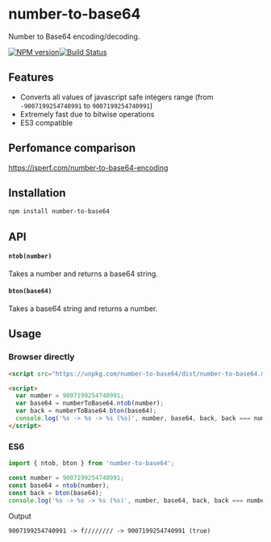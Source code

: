 # number-to-base64
Number to Base64 encoding/decoding.

[![NPM version](https://img.shields.io/npm/v/number-to-base64.svg?style=flat-square)](https://www.npmjs.com/package/number-to-base64)[![Build Status](https://img.shields.io/travis/kutuluk/number-to-base64/master.svg?style=flat-square)](https://travis-ci.org/kutuluk/number-to-base64)

## Features

- Converts all values of javascript safe integers range (from `-9007199254740991` to `9007199254740991`)
- Extremely fast due to bitwise operations
- ES3 compatible

## Perfomance comparison

https://jsperf.com/number-to-base64-encoding

## Installation

```sh
npm install number-to-base64
```

## API

#### `ntob(number)`
Takes a number and returns a base64 string.

#### `bton(base64)`
Takes a base64 string and returns a number.


## Usage

### Browser directly
```html
<script src="https://unpkg.com/number-to-base64/dist/number-to-base64.min.js"></script>

<script>
  var number = 9007199254740991;
  var base64 = numberToBase64.ntob(number);
  var back = numberToBase64.bton(base64);
  console.log('%s -> %s -> %s (%s)', number, base64, back, back === number);
</script>
```

### ES6
```javascript
import { ntob, bton } from 'number-to-base64';

const number = 9007199254740991;
const base64 = ntob(number);
const back = bton(base64);
console.log('%s -> %s -> %s (%s)', number, base64, back, back === number);
```

Output
```
9007199254740991 -> f//////// -> 9007199254740991 (true)
```
